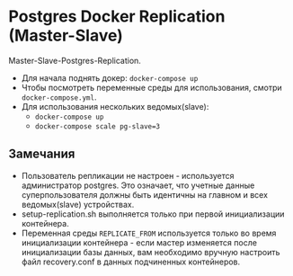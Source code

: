 # Postgres Docker Replication (Master-Slave)

Master-Slave-Postgres-Replication.

  * Для начала поднять докер: `docker-compose up`
  * Чтобы посмотреть переменные среды для использования, смотри `docker-compose.yml`.
  * Для использования нескольких ведомых(slave):
    * `docker-compose up`
    * `docker-compose scale pg-slave=3`

## Замечания

   *  Пользователь репликации не настроен - используется администратор postgres. Это означает, что учетные данные суперпользователя должны быть идентичны на главном и всех ведомых(slave) устройствах.
   * setup-replication.sh выполняется только при первой инициализации контейнера.
   * Переменная среды `REPLICATE_FROM` используется только во время инициализации контейнера - если мастер изменяется после инициализации базы данных, вам необходимо вручную настроить файл recovery.conf в данных подчиненных контейнеров.
